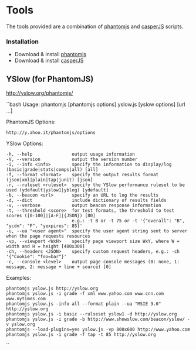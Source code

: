 # Tools #
The tools provided are a combination of [phantomjs](http://phantomjs.org/) and [casperJS](http://casperjs.org/) scripts.

### Installation ###
* Download & install [phantomjs](http://phantomjs.org/download.html)
* Download & install [casperJS](http://casperjs.org/installation.html)

## YSlow (for PhantomJS) ##
http://yslow.org/phantomjs/

``bash
Usage: phantomjs [phantomjs options] yslow.js [yslow options] [url ...]

  PhantomJS Options:

    http://y.ahoo.it/phantomjs/options

  YSlow Options:

    -h, --help               output usage information
    -V, --version            output the version number
    -i, --info <info>        specify the information to display/log (basic|grade|stats|comps|all) [all]
    -f, --format <format>    specify the output results format (json|xml|plain|tap|junit) [json]
    -r, --ruleset <ruleset>  specify the YSlow performance ruleset to be used (ydefault|yslow1|yblog) [ydefault]
    -b, --beacon <url>       specify an URL to log the results
    -d, --dict               include dictionary of results fields
    -v, --verbose            output beacon response information
    -t, --threshold <score>  for test formats, the threshold to test scores ([0-100]|[A-F]|{JSON}) [80]
                             e.g.: -t B or -t 75 or -t '{"overall": "B", "ycdn": "F", "yexpires": 85}'
    -u, --ua "<user agent>"  specify the user agent string sent to server when the page requests resources
    -vp, --viewport <WxH>    specify page viewport size WxY, where W = width and H = height [400x300]
    -ch, --headers <JSON>    specify custom request headers, e.g.: -ch '{"Cookie": "foo=bar"}'
    -c, --console <level>    output page console messages (0: none, 1: message, 2: message + line + source) [0]

  Examples:

    phantomjs yslow.js http://yslow.org
    phantomjs yslow.js -i grade -f xml www.yahoo.com www.cnn.com www.nytimes.com
    phantomjs yslow.js -info all --format plain --ua "MSIE 9.0" http://yslow.org
    phantomjs yslow.js -i basic --rulseset yslow1 -d http://yslow.org
    phantomjs yslow.js -i grade -b http://www.showslow.com/beacon/yslow/ -v yslow.org
    phantomjs --load-plugins=yes yslow.js -vp 800x600 http://www.yahoo.com
    phantomjs yslow.js -i grade -f tap -t 85 http://yslow.org

 ``
